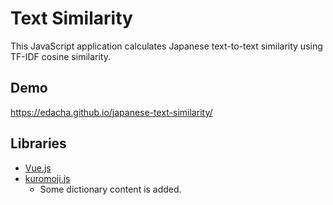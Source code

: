 Text Similarity
===========

This JavaScript application calculates Japanese text-to-text similarity using TF-IDF cosine similarity.

## Demo
https://edacha.github.io/japanese-text-similarity/

## Libraries
* [Vue.js](https://vuejs.org/)
* [kuromoji.js](https://github.com/takuyaa/kuromoji.js/)
  * Some dictionary content is added.
